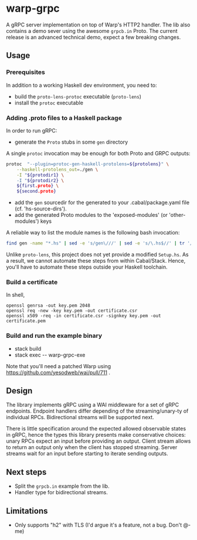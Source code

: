 # warp-grpc

A gRPC server implementation on top of Warp's HTTP2 handler.  The lib also
contains a demo sever using the awesome `grpcb.in` Proto. The current release
is an advanced technical demo, expect a few breaking changes.

## Usage

### Prerequisites

In addition to a working Haskell dev environment, you need to:
- build the `proto-lens-protoc` executable (`proto-lens`)
- install the `protoc` executable

### Adding .proto files to a Haskell package

In order to run gRPC:

- generate the `Proto` stubs in some `gen` directory

A single `protoc` invocation may be enough for both Proto and GRPC outputs:

```bash
protoc  "--plugin=protoc-gen-haskell-protolens=${protolens}" \
    --haskell-protolens_out=./gen \
    -I "${protodir1} \
    -I "${protodir2} \
    ${first.proto} \
    ${second.proto}
```

- add the `gen` sourcedir for the generated to your .cabal/package.yaml file (cf. 'hs-source-dirs').
- add the generated Proto modules to the 'exposed-modules' (or 'other-modules') keys

A reliable way to list the module names is the following bash invocation:

```bash
find gen -name "*.hs" | sed -e 's/gen\///' | sed -e 's/\.hs$//' | tr '/' '.'
```

Unlike `proto-lens`, this project does not yet provide a modified `Setup.hs`.
As a result, we cannot automate these steps from within Cabal/Stack. Hence,
you'll have to automate these steps outside your Haskell toolchain.


### Build a certificate

In shell,

```shell
openssl genrsa -out key.pem 2048
openssl req -new -key key.pem -out certificate.csr
openssl x509 -req -in certificate.csr -signkey key.pem -out certificate.pem
```

### Build and run the example binary

- stack build
- stack exec -- warp-grpc-exe

Note that you'll need a patched Warp using https://github.com/yesodweb/wai/pull/711 .

## Design

The library implements gRPC using a WAI middleware for a set of gRPC endpoints.
Endpoint handlers differ depending of the streaming/unary-ty of individual
RPCs. Bidirectional streams will be supported next.

There is little specification around the expected allowed observable states in
gRPC, hence the types this library presents make conservative choices: unary
RPCs expect an input before providing an output. Client stream allows to return
an output only when the client has stopped streaming. Server streams wait for
an input before starting to iterate sending outputs.

## Next steps

* Split the `grpcb.in` example from the lib.
* Handler type for bidirectional streams.

## Limitations

* Only supports "h2" with TLS (I'd argue it's a feature, not a bug. Don't @-me)

